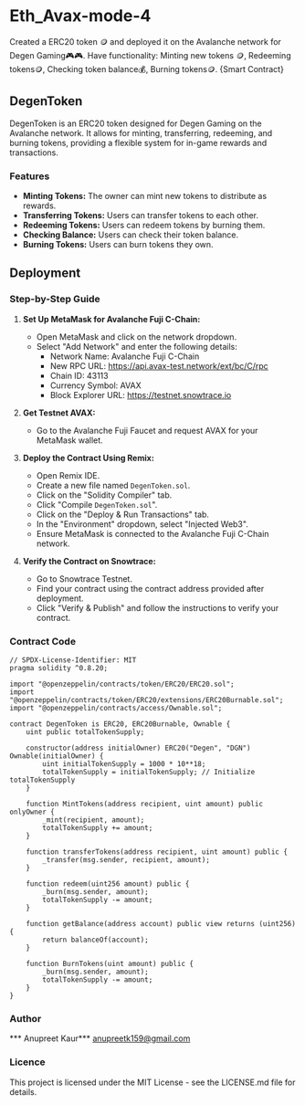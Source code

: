 # Eth_Avax-mode-4

Created a ERC20 token 🪙 and deployed it on the Avalanche network for Degen Gaming🎮🎮. Have functionality: Minting new tokens 🪙, Redeeming tokens🪙, Checking token balance💰, Burning tokens🪙. {Smart Contract}

## DegenToken

DegenToken is an ERC20 token designed for Degen Gaming on the Avalanche network. It allows for minting, transferring, redeeming, and burning tokens, providing a flexible system for in-game rewards and transactions.

### Features

* **Minting Tokens:** The owner can mint new tokens to distribute as rewards.
* **Transferring Tokens:** Users can transfer tokens to each other.
* **Redeeming Tokens:** Users can redeem tokens by burning them.
* **Checking Balance:** Users can check their token balance.
* **Burning Tokens:** Users can burn tokens they own.

## Deployment

### Step-by-Step Guide

1. **Set Up MetaMask for Avalanche Fuji C-Chain:**
    * Open MetaMask and click on the network dropdown.
    * Select "Add Network" and enter the following details:
      - Network Name: Avalanche Fuji C-Chain
      - New RPC URL: https://api.avax-test.network/ext/bc/C/rpc
      - Chain ID: 43113
      - Currency Symbol: AVAX
      - Block Explorer URL: https://testnet.snowtrace.io

2. **Get Testnet AVAX:**
    * Go to the Avalanche Fuji Faucet and request AVAX for your MetaMask wallet.

3. **Deploy the Contract Using Remix:**
    * Open Remix IDE.
    * Create a new file named `DegenToken.sol`.
    * Click on the "Solidity Compiler" tab.
    * Click "Compile `DegenToken.sol`".
    * Click on the "Deploy & Run Transactions" tab.
    * In the "Environment" dropdown, select "Injected Web3".
    * Ensure MetaMask is connected to the Avalanche Fuji C-Chain network.

4. **Verify the Contract on Snowtrace:**
    * Go to Snowtrace Testnet.
    * Find your contract using the contract address provided after deployment.
    * Click "Verify & Publish" and follow the instructions to verify your contract.

### Contract Code

```solidity
// SPDX-License-Identifier: MIT
pragma solidity ^0.8.20;

import "@openzeppelin/contracts/token/ERC20/ERC20.sol";
import "@openzeppelin/contracts/token/ERC20/extensions/ERC20Burnable.sol";
import "@openzeppelin/contracts/access/Ownable.sol";

contract DegenToken is ERC20, ERC20Burnable, Ownable {
    uint public totalTokenSupply;

    constructor(address initialOwner) ERC20("Degen", "DGN") Ownable(initialOwner) {
        uint initialTokenSupply = 1000 * 10**18;
        totalTokenSupply = initialTokenSupply; // Initialize totalTokenSupply
    }

    function MintTokens(address recipient, uint amount) public onlyOwner {
        _mint(recipient, amount);
        totalTokenSupply += amount;
    }

    function transferTokens(address recipient, uint amount) public {
        _transfer(msg.sender, recipient, amount);
    }

    function redeem(uint256 amount) public {
        _burn(msg.sender, amount);
        totalTokenSupply -= amount;
    }

    function getBalance(address account) public view returns (uint256) {
        return balanceOf(account);
    }

    function BurnTokens(uint amount) public {
        _burn(msg.sender, amount);
        totalTokenSupply -= amount;
    }
}
```
### Author
*** Anupreet Kaur***
anupreetk159@gmail.com
### Licence
This project is licensed under the MIT License - see the LICENSE.md file for details.
